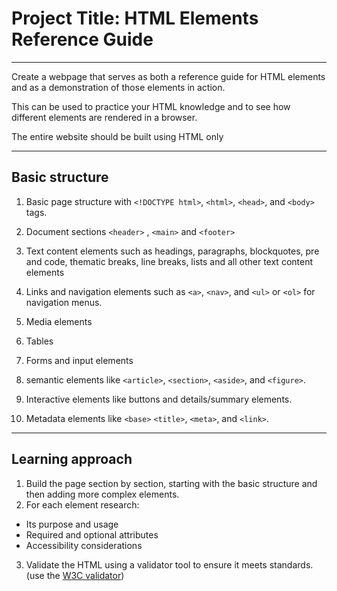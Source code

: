 # Project Title: HTML Elements Reference Guide
---
Create a webpage that serves as both a reference guide for HTML elements and as a demonstration of those elements in action.

This can be used to practice your HTML knowledge and to see how different elements are rendered in a browser.

The entire website should be built using HTML only

---
## Basic structure
1. Basic page structure with `<!DOCTYPE html>`, `<html>`, `<head>`, and `<body>` tags.

2. Document sections `<header>` , `<main>` and `<footer>`
3. Text content elements such as headings, paragraphs, blockquotes, pre and code, thematic breaks, line breaks, lists and all other text content elements
4. Links and navigation elements such as `<a>`, `<nav>`, and `<ul>` or `<ol>` for navigation menus.
5. Media elements
6. Tables
7. Forms and input elements
8. semantic elements like `<article>`, `<section>`, `<aside>`, and `<figure>`.
9. Interactive elements like buttons and details/summary elements.
10. Metadata elements like `<base>` `<title>`, `<meta>`, and `<link>`.

---
## Learning approach
1. Build the page section by section, starting with the basic structure and then adding more complex elements.
2. For each element research:
  - Its purpose and usage
  - Required and optional attributes
  - Accessibility considerations
3. Validate the HTML using a validator tool to ensure it meets standards.(use the [W3C validator](https://validator.w3.org/detailed.html))
